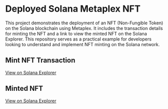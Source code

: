 
# Deployed Solana Metaplex NFT

This project demonstrates the deployment of an NFT (Non-Fungible Token) on the Solana blockchain using Metaplex. It includes the transaction details for minting the NFT and a link to view the minted NFT on the Solana Explorer. This repository serves as a practical example for developers looking to understand and implement NFT minting on the Solana network.

## Mint NFT Transaction
[View on Solana Explorer](https://explorer.solana.com/tx/2WVm978D9KZUCv1uQQrKj6NqrsPPHFQ5h7UB32QJkLzH3npognTqgVGbHxhV5VqsfcYmBdG29xTrcibN6ssxywJY?cluster=devnet)

## Minted NFT
[View on Solana Explorer](https://explorer.solana.com/address/2pX4a8Usv2RB6DNZ2CRpQ4PZmSpZVUNetBMs9Zq2k1SQ?cluster=devnet)